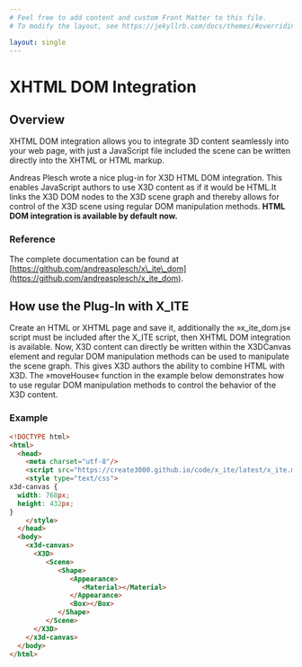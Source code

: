 ```yaml
---
# Feel free to add content and custom Front Matter to this file.
# To modify the layout, see https://jekyllrb.com/docs/themes/#overriding-theme-defaults

layout: single
---
```

# XHTML DOM Integration

## Overview

XHTML DOM integration allows you to integrate 3D content seamlessly into your web page, with just a JavaScript file included the scene can be written directly into the XHTML or HTML markup.

Andreas Plesch wrote a nice plug-in for X3D HTML DOM integration. This enables JavaScript authors to use X3D content as if it would be HTML.It links the X3D DOM nodes to the X3D scene graph and thereby allows for control of the X3D scene using regular DOM manipulation methods. **HTML DOM integration is available by default now.**

### Reference

The complete documentation can be found at [https://github.com/andreasplesch/x\_ite\_dom](https://github.com/andreasplesch/x_ite_dom).

## How use the Plug-In with X\_ITE

Create an HTML or XHTML page and save it, additionally the »x\_ite\_dom.js« script must be included after the X\_ITE script, then XHTML DOM integration is available. Now, X3D content can directly be written within the X3DCanvas element and regular DOM manipulation methods can be used to manipulate the scene graph. This gives X3D authors the ability to combine HTML with X3D. The »moveHouse« function in the example below demonstrates how to use regular DOM manipulation methods to control the behavior of the X3D content.

### Example

```html
<!DOCTYPE html>
<html>
  <head>
    <meta charset="utf-8"/>
    <script src="https://create3000.github.io/code/x_ite/latest/x_ite.min.js"></script>
    <style type="text/css">
x3d-canvas {
  width: 768px;
  height: 432px;
}
    </style>
  </head>
  <body>
    <x3d-canvas>
      <X3D>
         <Scene>
            <Shape>
               <Appearance>
                  <Material></Material>
               </Appearance>
               <Box></Box>
            </Shape>
         </Scene>
      </X3D>
    </x3d-canvas>
  </body>
</html>
```
